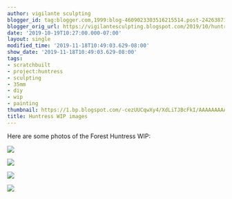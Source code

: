 ```yaml
---
author: vigilante sculpting
blogger_id: tag:blogger.com,1999:blog-4609023303516215514.post-2426387128521158902
blogger_orig_url: https://vigilantesculpting.blogspot.com/2019/10/huntress-wip-images.html
date: '2019-10-19T10:27:00.000-07:00'
layout: single
modified_time: '2019-11-18T10:49:03.629-08:00'
show_date: '2019-11-18T10:49:03.629-08:00'
tags:
- scratchbuilt
- project:huntress
- sculpting
- 35mm
- diy
- wip
- painting
thumbnail: https://1.bp.blogspot.com/-cezUUCqwXy4/XdLiTJBcFkI/AAAAAAAAAoU/E1GuxsUyW6krR0ZICKe9U8V2zzpLt9gnACLcBGAsYHQ/s320-c/IMG_20191019_005837.jpg
title: Huntress WIP images
---
```

Here are some photos of the Forest Huntress WIP:  
  

![](https://1.bp.blogspot.com/-cezUUCqwXy4/XdLiTJBcFkI/AAAAAAAAAoU/E1GuxsUyW6krR0ZICKe9U8V2zzpLt9gnACLcBGAsYHQ/s1600/IMG_20191019_005837.jpg)

  

![](https://1.bp.blogspot.com/-ImBMHQFoUuw/XdLiVrpw53I/AAAAAAAAAoY/2sisCFkGEy8Kt8jeSxgiO3TazOJO35m2QCLcBGAsYHQ/s1600/IMG_20191026_231446921.jpg)

  

![](https://1.bp.blogspot.com/-Tq3IaAGSKlg/XdLicBy9lwI/AAAAAAAAAoc/4sTLM49n4zgt4qmA-EAtFzoCEMni7_zvQCLcBGAsYHQ/s1600/IMG_20191114_224437543_HDR.jpg)

  

![](https://1.bp.blogspot.com/-3Dwn1C4QutM/XdLicOZS9ZI/AAAAAAAAAok/6PKhBqW-ktot6NOch1959prr9F57AtabwCLcBGAsYHQ/s1600/IMG_20191114_224510744_HDR.jpg)

  
